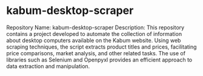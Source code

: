 # kabum-desktop-scraper
 Repository Name: kabum-desktop-scraper  Description:  This repository contains a project developed to automate the collection of information about desktop computers available on the Kabum website. Using web scraping techniques, the script extracts product titles and prices, facilitating price comparisons, market analysis, and other related tasks. The use of libraries such as Selenium and Openpyxl provides an efficient approach to data extraction and manipulation.
